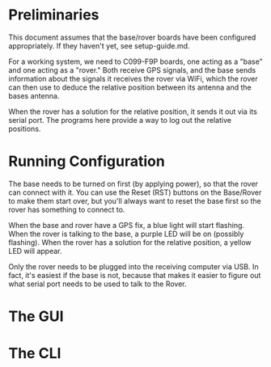 # Preliminaries

This document assumes that the base/rover boards have been configured appropriately. If they haven't yet, see setup-guide.md. 

For a working system, we need to C099-F9P boards, one acting as a "base" and
one acting as a "rover." Both receive GPS signals, and the base sends
information about the signals it receives the rover via WiFi, which the rover
can then use to deduce the relative position between its antenna and the bases antenna. 

When the rover has a solution for the relative position, it sends it out via
its serial port. The programs here provide a way to log out the relative
positions. 


# Running Configuration 


The base needs to be turned on first (by applying power), so that the rover can
connect with it. You can use the Reset (RST) buttons on the Base/Rover to make
them start over, but you'll always want to reset the base first so the rover
has something to connect to. 

When the base and rover have a GPS fix, a blue light will start flashing. When
the rover is talking to the base, a purple LED will be on (possibly flashing).
When the rover has a solution for the relative position, a yellow LED will appear. 

Only the rover needs to be plugged into the receiving computer via USB. In
fact, it's easiest if the base is not, because that makes it easier to figure
out what serial port needs to be used to talk to the Rover. 



# The GUI 


# The CLI 







